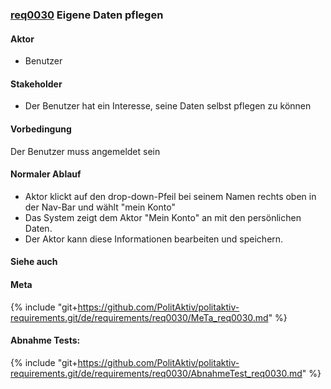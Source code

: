 
### [req0030](https://github.com/PolitAktiv/politaktiv-requirements/tree/master/de/requirements/req0030/req0030.md) Eigene Daten pflegen

#### Aktor
 * Benutzer


#### Stakeholder
 * Der Benutzer hat ein Interesse, seine Daten selbst pflegen zu können


#### Vorbedingung
Der Benutzer muss angemeldet sein


#### Normaler Ablauf
 * Aktor klickt auf den drop-down-Pfeil bei seinem Namen rechts oben in der Nav-Bar und wählt "mein Konto"
 * Das System zeigt dem Aktor "Mein Konto" an mit den persönlichen Daten.
 * Der Aktor kann diese Informationen bearbeiten und speichern.


#### Siehe auch

#### Meta
{% include "git+https://github.com/PolitAktiv/politaktiv-requirements.git/de/requirements/req0030/MeTa_req0030.md" %} 


#### Abnahme Tests:
{% include "git+https://github.com/PolitAktiv/politaktiv-requirements.git/de/requirements/req0030/AbnahmeTest_req0030.md" %} 